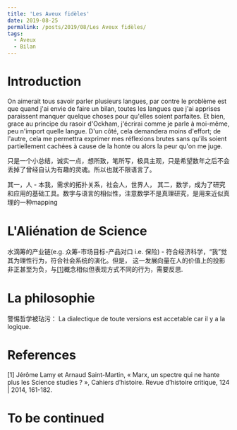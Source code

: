 ```yaml
---
title: 'Les Aveux fidèles'
date: 2019-08-25
permalink: /posts/2019/08/Les Aveux fidèles/
tags:
  - Aveux
  - Bilan
---
```



Introduction
==================
On aimerait tous savoir parler plusieurs langues, par contre le problème est que quand j'ai envie de faire un bilan, 
toutes les langues que j'ai apprises paraissent manquer quelque choses pour qu'elles soient parfaites. Et bien, grace au principe
du rasoir d'Ockham, j'écrirai comme je parle à moi-même, peu n'import quelle langue. D'un côté, cela demandera moins d'effort; 
de l'autre,  cela me permettra exprimer mes réflexions brutes sans qu'ils soient partiellement cachées à cause de la honte ou alors la peur
qu'on me juge. 

只是一个小总结，诚实一点，想所致，笔所写，极具主观，只是希望数年之后不会丢掉了曾经自认为有趣的灵魂。所以也就不限语言了。

其一，人 - 本我，需求的拓扑关系，社会人，世界人，
其二，数学，成为了研究和应用的基础工具。数字与语言的相似性，注意数学不是真理研究，是用来近似真理的一种mapping

L'Aliénation de Science
==================
水滴筹的产业链(e.g. 众筹-市场目标-产品对口 i.e. 保险) - 符合经济科学，“我”觉其为理性行为，符合社会系统的演化。但是，
这一发展向量在人的价值上的投影非正甚至为负，与[[1]](#1)概念相似但表现方式不同的行为，需要反思.

La philosophie
==================
警惕哲学被玷污： La dialectique de toute versions est accetable car il y a la logique.

References
==================
<a id="1">[1]</a> 
Jérôme Lamy et Arnaud Saint-Martin, 
« Marx, un spectre qui ne hante plus les Science studies ? », 
Cahiers d’histoire. 
Revue d’histoire critique, 124 | 2014, 161-182.

To be continued
==================
